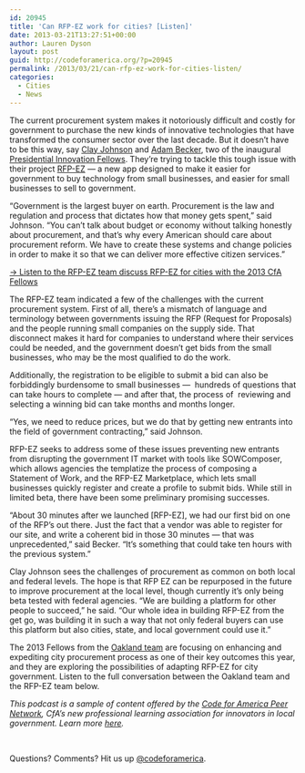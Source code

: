 ```yaml
---
id: 20945
title: 'Can RFP-EZ work for cities? [Listen]'
date: 2013-03-21T13:27:51+00:00
author: Lauren Dyson
layout: post
guid: http://codeforamerica.org/?p=20945
permalink: /2013/03/21/can-rfp-ez-work-for-cities-listen/
categories:
  - Cities
  - News
---
```

<img title="pifs" src="http://codeforamerica.org/wp-content/uploads/2013/03/pifs-150x150.png" alt="" align="left" />The current procurement system makes it notoriously difficult and costly for government to purchase the new kinds of innovative technologies that have transformed the consumer sector over the last decade. But it doesn&#8217;t have to be this way, say [Clay Johnson](https://twitter.com/cjoh) and [Adam Becker](http://ada.mbecker.cc/), two of the inaugural [Presidential Innovation Fellows](http://www.whitehouse.gov/innovationfellows). They&#8217;re trying to tackle this tough issue with their project [RFP-EZ](http://rfpez.sba.gov) — a new app designed to make it easier for government to buy technology from small businesses, and easier for small businesses to sell to government.

&#8220;Government is the largest buyer on earth. Procurement is the law and regulation and process that dictates how that money gets spent,&#8221; said Johnson. &#8220;You can&#8217;t talk about budget or economy without talking honestly about procurement, and that&#8217;s why every American should care about procurement reform. We have to create these systems and change policies in order to make it so that we can deliver more effective citizen services.&#8221;

[→ Listen to the RFP-EZ team discuss RFP-EZ for cities with the 2013 CfA Fellows](https://soundcloud.com/codeforamerica/rfp-ez-podcast)



The RFP-EZ team indicated a few of the challenges with the current procurement system. First of all, there&#8217;s a mismatch of language and terminology between governments issuing the RFP (Request for Proposals) and the people running small companies on the supply side. That disconnect makes it hard for companies to understand where their services could be needed, and the government doesn&#8217;t get bids from the small businesses, who may be the most qualified to do the work.

Additionally, the registration to be eligible to submit a bid can also be forbiddingly burdensome to small businesses —  hundreds of questions that can take hours to complete — and after that, the process of  reviewing and selecting a winning bid can take months and months longer.

&#8220;Yes, we need to reduce prices, but we do that by getting new entrants into the field of government contracting,&#8221; said Johnson.

RFP-EZ seeks to address some of these issues preventing new entrants from disrupting the government IT market with tools like SOWComposer, which allows agencies the templatize the process of composing a Statement of Work, and the RFP-EZ Marketplace, which lets small businesses quickly register and create a profile to submit bids. While still in limited beta, there have been some preliminary promising successes.

&#8220;About 30 minutes after we launched [RFP-EZ], we had our first bid on one of the RFP&#8217;s out there. Just the fact that a vendor was able to register for our site, and write a coherent bid in those 30 minutes — that was unprecedented,&#8221; said Becker. &#8220;It&#8217;s something that could take ten hours with the previous system.&#8221;

Clay Johnson sees the challenges of procurement as common on both local and federal levels. The hope is that RFP EZ can be repurposed in the future to improve procurement at the local level, though currently it&#8217;s only being beta tested with federal agencies. &#8220;We are building a platform for other people to succeed,&#8221; he said. &#8220;Our whole idea in building RFP-EZ from the get go, was building it in such a way that not only federal buyers can use this platform but also cities, state, and local government could use it.&#8221;

The 2013 Fellows from the [Oakland team](http://codeforamerica.org/2013-partners/oakland/) are focusing on enhancing and expediting city procurement process as one of their key outcomes this year, and they are exploring the possibilities of adapting RFP-EZ for city government. Listen to the full conversation between the Oakland team and the RFP-EZ team below.

[<img class="alignleft" title="lightbulb" src="http://codeforamerica.org/wp-content/uploads/2013/02/lightbulb-150x150.png" alt="" />](http://peernetwork.in)_This podcast is a sample of content offered by the [Code for America Peer Network](http://peernetwork.in), CfA&#8217;s new professional learning association for innovators in local government. Learn more [here](http://peernetwork.in)._

&nbsp;

Questions? Comments? Hit us up <a href="http://twitter.com/codeforamerica" target="_blank">@codeforamerica</a>.